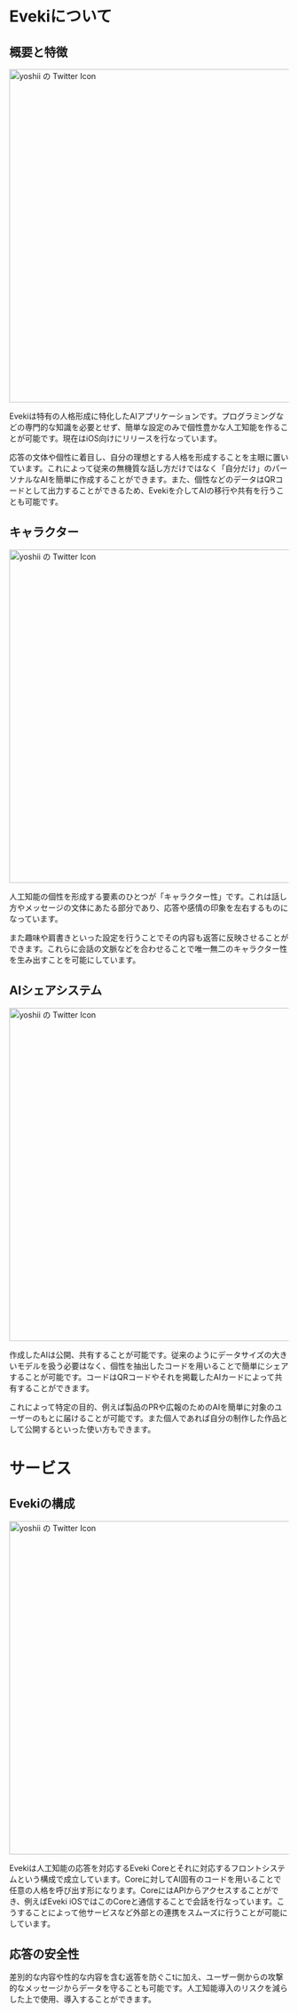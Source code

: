 # Evekiについて

## 概要と特徴

<Image src="/contents/assets/20230511_171133_3_2).jpg" alt="yoshii の Twitter Icon" width="1280" height="600" />

Evekiは特有の人格形成に特化したAIアプリケーションです。プログラミングなどの専門的な知識を必要とせず、簡単な設定のみで個性豊かな人工知能を作ることが可能です。現在はiOS向けにリリースを行なっています。

応答の文体や個性に着目し、自分の理想とする人格を形成することを主眼に置いています。これによって従来の無機質な話し方だけではなく「自分だけ」のパーソナルなAIを簡単に作成することができます。また、個性などのデータはQRコードとして出力することができるため、Evekiを介してAIの移行や共有を行うことも可能です。

## キャラクター

<Image src="/contents/assets/1 (1).jpg" alt="yoshii の Twitter Icon" width="1280" height="600" />

人工知能の個性を形成する要素のひとつが「キャラクター性」です。これは話し方やメッセージの文体にあたる部分であり、応答や感情の印象を左右するものになっています。

また趣味や肩書きといった設定を行うことでその内容も返答に反映させることができます。これらに会話の文脈などを合わせることで唯一無二のキャラクター性を生み出すことを可能にしています。

## AIシェアシステム

<Image src="/contents/assets/2 (2).jpg" alt="yoshii の Twitter Icon" width="1280" height="600" />

作成したAIは公開、共有することが可能です。従来のようにデータサイズの大きいモデルを扱う必要はなく、個性を抽出したコードを用いることで簡単にシェアすることが可能です。コードはQRコードやそれを掲載したAIカードによって共有することができます。

これによって特定の目的、例えば製品のPRや広報のためのAIを簡単に対象のユーザーのもとに届けることが可能です。また個人であれば自分の制作した作品として公開するといった使い方もできます。

# サービス

## Evekiの構成
<Image src="/contents/assets/Eveki-4.webp" alt="yoshii の Twitter Icon" width="1280" height="600" />

Evekiは人工知能の応答を対応するEveki Coreとそれに対応するフロントシステムという構成で成立しています。Coreに対してAI固有のコードを用いることで任意の人格を呼び出す形になります。CoreにはAPIからアクセスすることができ、例えばEveki iOSではこのCoreと通信することで会話を行なっています。こうすることによって他サービスなど外部との連携をスムーズに行うことが可能にしています。

## 応答の安全性

差別的な内容や性的な内容を含む返答を防ぐこtに加え、ユーザー側からの攻撃的なメッセージからデータを守ることも可能です。人工知能導入のリスクを減らした上で使用、導入することができます。
